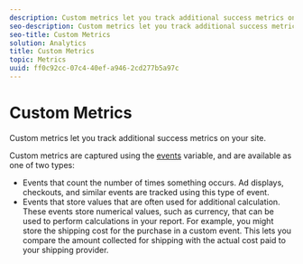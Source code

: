 ```yaml
---
description: Custom metrics let you track additional success metrics on your site.
seo-description: Custom metrics let you track additional success metrics on your site.
seo-title: Custom Metrics
solution: Analytics
title: Custom Metrics
topic: Metrics
uuid: ff0c92cc-07c4-40ef-a946-2cd277b5a97c
---
```


# Custom Metrics

Custom metrics let you track additional success metrics on your site.

Custom metrics are captured using the [events](https://marketing.adobe.com/resources/help/en_US/sc/implement/events#.html) variable, and are available as one of two types:

* Events that count the number of times something occurs. Ad displays, checkouts, and similar events are tracked using this type of event. 
* Events that store values that are often used for additional calculation. These events store numerical values, such as currency, that can be used to perform calculations in your report. For example, you might store the shipping cost for the purchase in a custom event. This lets you compare the amount collected for shipping with the actual cost paid to your shipping provider.

